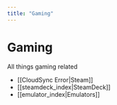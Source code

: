 ```yaml
---
title: "Gaming"
---
```


# Gaming
All things gaming related
- [[CloudSync Error|Steam]]
- [[steamdeck_index|SteamDeck]]
- [[emulator_index|Emulators]]